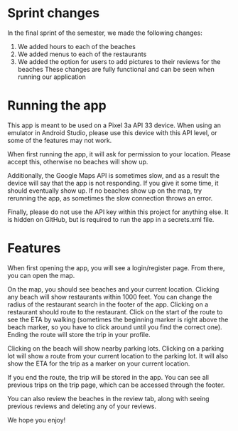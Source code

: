 # Sprint changes
In the final sprint of the semester, we made the following changes:
1. We added hours to each of the beaches
2. We added menus to each of the restaurants
3. We added the option for users to add pictures to their reviews for the beaches
These changes are fully functional and can be seen when running our application

# Running the app 
This app is meant to be used on a Pixel 3a API 33 device. When using an emulator in Android Studio, please use this device with this API level, or some of the features may not work.

When first running the app, it will ask for permission to your location. Please accept this, otherwise no beaches will show up. 

Additionally, the Google Maps API is sometimes slow, and as a result the device will say that the app is not responding. If you give it some time, it should eventually show up. If no beaches show up on the map, try rerunning the app, as sometimes the slow connection throws an error.

Finally, please do not use the API key within this project for anything else. It is hidden on GitHub, but is required to run the app in a secrets.xml file.

# Features
When first opening the app, you will see a login/register page. From there, you can open the map. 

On the map, you should see beaches and your current location. Clicking any beach will show restaurants within 1000 feet. You can change the radius of the restaurant search in the footer of the app. Clicking on a restaurant should route to the restaurant. Click on the start of the route to see the ETA by walking (sometimes the beginning marker is right above the beach marker, so you have to click around until you find the correct one). Ending the route will store the trip in your profile. 

Clicking on the beach will show nearby parking lots. Clicking on a parking lot will show a route from your current location to the parking lot. It will also show the ETA for the trip as a marker on your current location. 

If you end the route, the trip will be stored in the app. You can see all previous trips on the trip page, which can be accessed through the footer.

You can also review the beaches in the review tab, along with seeing previous reviews and deleting any of your reviews.

We hope you enjoy! 

